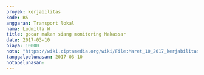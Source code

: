 ```yaml
---
proyek: kerjabilitas
kode: B5
anggaran: Transport lokal
nama: Ludmilla W
title: gocar makan siang monitoring Makassar
date: 2017-03-10
biaya: 10000
nota: "https://wiki.ciptamedia.org/wiki/File:Maret_10_2017_kerjabilitas_B5_gocar_kegiatan_monev_makan_siang_ludmilla.jpg"
tanggalpelunasan: 2017-03-10
notapelunasan:
---
```

